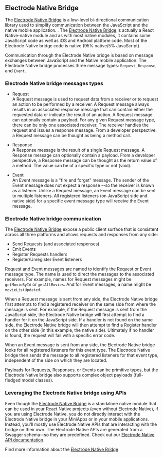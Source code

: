 ## Electrode Native Bridge

The [Electrode Native Bridge] is a low-level bi-directional communication library used to simplify communication between the JavaScript and the native mobile application. . The [Electrode Native Bridge] is actually a React Native-native module and as with most native modules, it contains some JavaScript code as well as iOS and Android platform code. Most of the Electrode Native bridge code is native (95% native/5% JavaScript).

Communication through the Electrode Native bridge is based on message exchanges between JavaScript and the Native mobile application. The Electrode Native bridge processes three message types: `Request`, `Response`, and `Event`.

### Electrode Native bridge messages types

- Request  
A Request message is used to request data from a receiver or to request an action to be performed by a receiver. A Request message always results in an associated response message that can contain either the requested data or indicate the result of an action. A Request message can optionally contain a payload. For any given Request message type, there can be only one associated receiver. The receiver handles the request and issues a response message. From a developer perspective, a Request message can be thought as being a method call.

- Response  
A Response message is the result of a single Request message. A Response message can optionally contain a payload. From a developer perspective, a Response message can be thought as the return value of a method. The value can be of a specific type or not (void).

- Event  
An Event message is a "fire and forget" message. The sender of the Event message does not expect a response --so the receiver is known as a listener. Unlike a Request message, an Event message can be sent to multiple listeners. All registered listeners (on JavaScript side and native side) for a specific event message type will receive the Event message.

### Electrode Native bridge communication

The [Electrode Native Bridge] expose a public client surface that is consistent across all three platforms and allows requests and responses from any side:

- Send Requests (and associated responses)
- Emit Events
- Register Requests handlers
- Register/Unregister Event listeners

Request and Event messages are named to identify the Request or Event message type. The name is used to direct the messages to the associated receivers. For example, names for Request messages might be `getMovieById` or `getAllMovies`. And for Event messages, a name might be `movieListUpdated`.

When a Request message is sent from any side, the Electrode Native bridge first attempts to find a registered receiver on the same side from where the message is sent. For example, if the Request message is sent from the JavaScript side, the Electrode Native bridge will first attempt to find a handler for it on the JavaScript side. If a handler is not found on the same side, the Electrode Native bridge will then attempt to find a Register handler on the other side (in this example, the native side). Ultimately if no handler is found, the request will fail with a specific error code.

When an Event message is sent from any side, the Electrode Native bridge looks for all registered listeners for this event type. The Electrode Native bridge then sends the message to all registered listeners for that event type, independent of the side on which they are located.

Payloads for Requests, Responses, or Events can be primitive types, but the Electrode Native bridge also supports complex object payloads (full-fledged model classes).

### Leveraging the Electrode Native bridge using APIs

Even though the [Electrode Native Bridge] is a standalone native module that can be used in your React Native projects (even without Electrode Native), if you are using Electrode Native, you do not directly interact with the Electrode Native bridge in your MiniApps or in your mobile applications. Instead, you'll mostly use Electrode Native APIs that are interacting with the bridge on their own. The Electrode Native APIs are generated from a Swagger schema--so they are predefined. Check out our [Electrode Native API documentation](https://electrode.gitbooks.io/electrode-native/platform-parts/apis.html).

Find more information about the [Electrode Native Bridge]

[Electrode Native Bridge]:https://github.com/electrode-io/react-native-electrode-bridge
